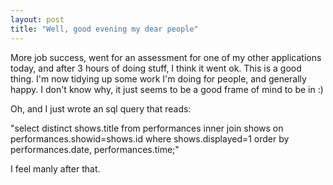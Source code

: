 ```yaml
---
layout: post
title: "Well, good evening my dear people"
---
```

More job success, went for an assessment for one of my other applications
today, and after 3 hours of doing stuff, I think it went ok. This is a good
thing. I'm now tidying up some work I'm doing for people, and generally happy.
I don't know why, it just seems to be a good frame of mind to be in :)

Oh, and I just wrote an sql query that reads:

"select distinct shows.title from performances inner join shows on
performances.showid=shows.id where shows.displayed=1 order by
performances.date, performances.time;"

I feel manly after that.

